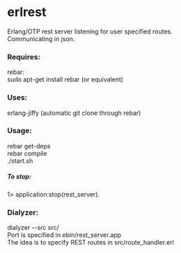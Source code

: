 erlrest
=======

Erlang/OTP rest server listening for user specified routes.
<br/>
Communicating in json.
<h3>Requires:</h3>
rebar:<br>
sudo apt-get install rebar (or equivalent)
<h3>Uses:</h3>
erlang-jiffy (automatic git clone through rebar)
<h3>Usage:</h3>
rebar get-deps
<br/>
rebar compile
<br/>
./start.sh
<h5>To stop:</h5>
1> application:stop(rest_server).
<h3>Dialyzer:</h3>
dialyzer --src src/
<br/>
Port is specified in ebin/rest_server.app
<br/>
The idea is to specify REST routes in src/route_handler.erl
<br>